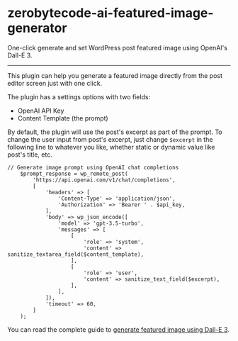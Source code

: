 # zerobytecode-ai-featured-image-generator
 One-click generate and set WordPress post featured image using OpenAI's Dall-E 3.

---
This plugin can help you generate a featured image directly from the post editor screen just with one click.

The plugin has a settings options with two fields:
- OpenAI API Key
- Content Template (the prompt)

By default, the plugin will use the post's excerpt as part of the prompt. To change the user input from post's excerpt, just change `$excerpt` in the following line to whatever you like, whether static or dynamic value like post's title, etc.

```
// Generate image prompt using OpenAI chat completions
    $prompt_response = wp_remote_post(
        'https://api.openai.com/v1/chat/completions',
        [
            'headers' => [
                'Content-Type' => 'application/json',
                'Authorization' => 'Bearer ' . $api_key,
            ],
            'body' => wp_json_encode([
                'model' => 'gpt-3.5-turbo',
                'messages' => [
                    [
                        'role' => 'system',
                        'content' => sanitize_textarea_field($content_template),
                    ],
                    [
                        'role' => 'user',
                        'content' => sanitize_text_field($excerpt),
                    ],
                ],
            ]),
            'timeout' => 60,
        ]
    );
```

You can read the complete guide to [generate featured image using Dall-E 3](https://zerobytecode.com/create-a-wordpress-plugin-to-generate-featured-images-using-ai/).
